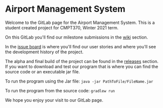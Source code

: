 # Airport Management System

Welcome to the GitLab page for the Airport Management System.
This is a student created project for CMPT370, Winter 2021 term. 

On this GitLab you'll find our milestone submissions in the [wiki](https://git.cs.usask.ca/Epsilon/ams/-/wikis/home) section.

In the [issue board](https://git.cs.usask.ca/Epsilon/ams/-/boards) is where you'll find our user stories and where you'll see the development history of the project. 

The alpha and final build of the project can be found in the [releases](https://git.cs.usask.ca/Epsilon/ams/-/releases) section. If you want to download and test our program that is where you can find the source code or an executable jar file. 

To run the program using the Jar file: `java -jar PathToFile/FileName.jar`

To run the program from the source code: `gradlew run` 

We hope you enjoy your visit to our GitLab page.
